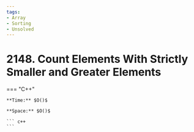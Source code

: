 ```yaml
---
tags:
- Array
- Sorting
- Unsolved
---
```



# 2148. Count Elements With Strictly Smaller and Greater Elements 

=== "C++"

    **Time:** $O()$

    **Space:** $O()$

    ``` c++
    ```